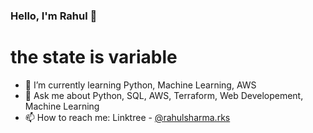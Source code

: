 <!--
**rahulsharma-rks/rahulsharma-rks** is a ✨ _special_ ✨ repository because its `README.md` (this file) appears on your GitHub profile.

Here are some ideas to get you started:

- 🔭 I’m currently working on ...
- 🌱 I’m currently learning ...
- 👯 I’m looking to collaborate on ...
- 🤔 I’m looking for help with ...
- 💬 Ask me about ...
- 📫 How to reach me: ...
- 😄 Pronouns: ...
- ⚡ Fun fact: ...
-->
### Hello, I'm Rahul 👋
 
# the state is variable
- 🌱 I’m currently learning Python, Machine Learning, AWS
- 💬 Ask me about Python, SQL, AWS, Terraform, Web Developement, Machine Learning
- 📫 How to reach me: Linktree - [@rahulsharma.rks](https://linktr.ee/rahulsharma.rks)
